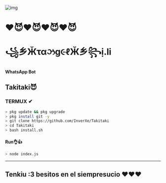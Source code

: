 <p align="center">
  
  ![img](https://www.google.com/url?sa=i&url=https%3A%2F%2Fwww.youtube.com%2Fwatch%3Fv%3Dv3aYsE9rDBo&psig=AOvVaw3LI4qQuymRTrnd90Y7kIey&ust=1618363138744000&source=images&cd=vfe&ved=0CAIQjRxqFwoTCID55NGG-u8CFQAAAAAdAAAAABAv)
# ❤️😈❤️😈❤️😈❤️😈

</p>

# ꧁乡Ӂταઝg૯ℓӁ乡꧂ị.li

#### WhatsApp Bot

## Takitaki😈


### TERMUX ✔
```bash
> pkg update && pkg upgrade
> pkg install git -y
> git clone https://github.com/InverXe/Takitaki
> cd Takitaki
> bash install.sh 
```
#### Run👌👍
```bash
> node index.js
```

---------
## Tenkiu :3 besitos en el siempresucio ❤️❤️❤️
